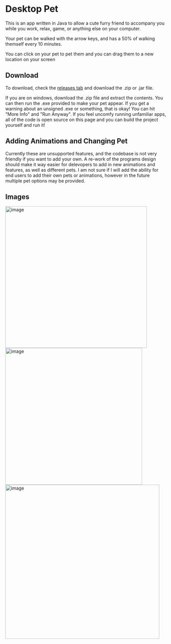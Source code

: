 # Desktop Pet
This is an app written in Java to allow a cute furry friend to accompany you while you work, relax, game, or anything else on your computer.

Your pet can be walked with the arrow keys, and has a 50% of walking themself every 10 minutes.

You can click on your pet to pet them and you can drag them to a new location on your screen

## Download
To download, check the [releases tab](https://github.com/Incandescent-Turtle/desktop-pet/releases) and download the .zip or .jar file. 

If you are on windows, download the .zip file and extract the contents. You can then run the .exe provided to make your pet appear. If you get a warning about an unsigned .exe or something, that is okay! You can hit "More Info" and "Run Anyway". If you feel uncomfy running unfamiliar apps, all of the code is open source on this page and you can build the project yourself and run it!

## Adding Animations and Changing Pet
Currently these are unsupported features, and the codebase is not very friendly if you want to add your own.
A re-work of the programs design should make it way easier for delevopers to add in new animations and features, as well as different pets.
I am not sure if I will add the ability for end users to add their own pets or animations, however in the future multiple pet options may be provided.

## Images
<img width="442" alt="image" src="https://github.com/Incandescent-Turtle/desktop-pet/assets/59327500/be9c01f9-6dfb-42fa-8c39-0159e6f3e694">
<img width="427" alt="image" src="https://github.com/Incandescent-Turtle/desktop-pet/assets/59327500/956193f6-ac75-4856-8ac3-d52c958c0396">
<img width="481" alt="image" src="https://github.com/Incandescent-Turtle/desktop-pet/assets/59327500/d77c078f-cef8-43f2-b2a0-13c06d497bdc">

